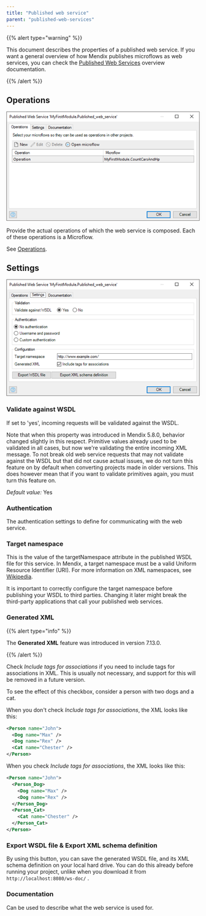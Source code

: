 ```yaml
---
title: "Published web service"
parent: "published-web-services"
---
```



{{% alert type="warning" %}}

This document describes the properties of a published web service. If you want a general overview of how Mendix publishes microflows as web services, you can check the [Published Web Services](published-web-services) overview documentation.

{{% /alert %}}

## Operations

![](attachments/16713702/16843888.png)

Provide the actual operations of which the web service is composed. Each of these operations is a Microflow.

See [Operations](operations).

## Settings

![](attachments/16713702/16843887.png)

### Validate against WSDL

If set to 'yes', incoming requests will be validated against the WSDL.

Note that when this property was introduced in Mendix 5.8.0, behavior changed slightly in this respect. Primitive values already used to be validated in all cases, but now we're validating the entire incoming XML message. To not break old web service requests that may not validate against the WSDL but that did not cause actual issues, we do not turn this feature on by default when converting projects made in older versions. This does however mean that if you want to validate primitives again, you must turn this feature on.

_Default value:_ Yes

### Authentication

The authentication settings to define for communicating with the web service.

### Target namespace

This is the value of the targetNamespace attribute in the published WSDL file for this service. In Mendix, a target namespace must be a valid Uniform Resource Identifier (URI). For more information on XML namespaces, see [Wikipedia](http://en.wikipedia.org/wiki/XML_namespace).

It is important to correctly configure the target namespace before publishing your WSDL to third parties. Changing it later might break the third-party applications that call your published web services.

### Generated XML

{{% alert type="info" %}}

The **Generated XML** feature was introduced in version 7.13.0.

{{% /alert %}}

Check _Include tags for associations_ if you need to include tags for associations in XML. This is usually not necessary, and support for this will be removed in a future version.

To see the effect of this checkbox, consider a person with two dogs and a cat.

When you don't check _Include tags for associations_, the XML looks like this:

```xml
<Person name="John">
  <Dog name="Max" />
  <Dog name="Rex" />
  <Cat name="Chester" />
</Person>
```

When you check _Include tags for associations_, the XML looks like this:

```xml
<Person name="John">
  <Person_Dog>
    <Dog name="Max" />
    <Dog name="Rex" />
  </Person_Dog>
  <Person_Cat>
    <Cat name="Chester" />
  </Person_Cat> 
</Person>
```

### Export WSDL file & Export XML schema definition

By using this button, you can save the generated WSDL file, and its XML schema definition on your local hard drive. You can do this already before running your project, unlike when you download it from `http://localhost:8080/ws-doc/` .

### Documentation

Can be used to describe what the web service is used for.
